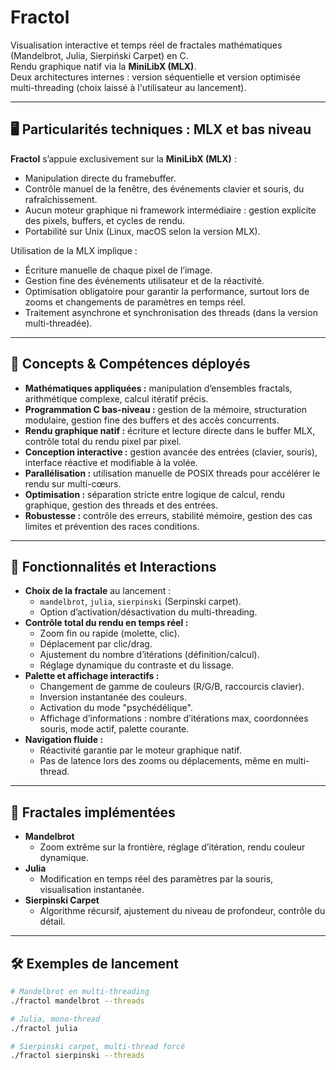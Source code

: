 # Fractol

Visualisation interactive et temps réel de fractales mathématiques (Mandelbrot, Julia, Sierpiński Carpet) en C.  
Rendu graphique natif via la **MiniLibX (MLX)**.  
Deux architectures internes : version séquentielle et version optimisée multi-threading (choix laissé à l'utilisateur au lancement).

---

## 🖥️ Particularités techniques : MLX et bas niveau

**Fractol** s’appuie exclusivement sur la **MiniLibX (MLX)** :  
- Manipulation directe du framebuffer.
- Contrôle manuel de la fenêtre, des événements clavier et souris, du rafraîchissement.
- Aucun moteur graphique ni framework intermédiaire : gestion explicite des pixels, buffers, et cycles de rendu.
- Portabilité sur Unix (Linux, macOS selon la version MLX).

Utilisation de la MLX implique :  
- Écriture manuelle de chaque pixel de l’image.
- Gestion fine des événements utilisateur et de la réactivité.
- Optimisation obligatoire pour garantir la performance, surtout lors de zooms et changements de paramètres en temps réel.
- Traitement asynchrone et synchronisation des threads (dans la version multi-threadée).

---

## 🚀 Concepts & Compétences déployés

- **Mathématiques appliquées :** manipulation d’ensembles fractals, arithmétique complexe, calcul itératif précis.
- **Programmation C bas-niveau :** gestion de la mémoire, structuration modulaire, gestion fine des buffers et des accès concurrents.
- **Rendu graphique natif :** écriture et lecture directe dans le buffer MLX, contrôle total du rendu pixel par pixel.
- **Conception interactive :** gestion avancée des entrées (clavier, souris), interface réactive et modifiable à la volée.
- **Parallélisation :** utilisation manuelle de POSIX threads pour accélérer le rendu sur multi-cœurs.
- **Optimisation :** séparation stricte entre logique de calcul, rendu graphique, gestion des threads et des entrées.
- **Robustesse :** contrôle des erreurs, stabilité mémoire, gestion des cas limites et prévention des races conditions.

---

## 🎨 Fonctionnalités et Interactions

- **Choix de la fractale** au lancement :  
    - `mandelbrot`, `julia`, `sierpinski` (Serpinski carpet).
    - Option d’activation/désactivation du multi-threading.
- **Contrôle total du rendu en temps réel :**
    - Zoom fin ou rapide (molette, clic).
    - Déplacement par clic/drag.
    - Ajustement du nombre d’itérations (définition/calcul).
    - Réglage dynamique du contraste et du lissage.
- **Palette et affichage interactifs :**
    - Changement de gamme de couleurs (R/G/B, raccourcis clavier).
    - Inversion instantanée des couleurs.
    - Activation du mode "psychédélique".
    - Affichage d’informations : nombre d’itérations max, coordonnées souris, mode actif, palette courante.
- **Navigation fluide :**
    - Réactivité garantie par le moteur graphique natif.
    - Pas de latence lors des zooms ou déplacements, même en multi-thread.

---

## 🧮 Fractales implémentées

- **Mandelbrot**  
    - Zoom extrême sur la frontière, réglage d’itération, rendu couleur dynamique.
- **Julia**  
    - Modification en temps réel des paramètres par la souris, visualisation instantanée.
- **Sierpinski Carpet**  
    - Algorithme récursif, ajustement du niveau de profondeur, contrôle du détail.

---

## 🛠️ Exemples de lancement

```bash
# Mandelbrot en multi-threading
./fractol mandelbrot --threads

# Julia, mono-thread
./fractol julia

# Sierpinski carpet, multi-thread forcé
./fractol sierpinski --threads

